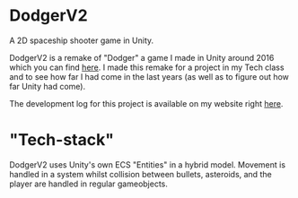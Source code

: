 # DodgerV2
A 2D spaceship shooter game in Unity.

DodgerV2 is a remake of "Dodger" a game I made in Unity around 2016 which you can find [here](https://github.com/thegrimsey/dodger). I made this remake for a project in my Tech class and to see how far I had come in the last years (as well as to figure out how far Unity had come).

The development log for this project is available on my website right [here](https://thegrimsey.net/games/DodgerV2.html).

# "Tech-stack"
DodgerV2 uses Unity's own ECS "Entities" in a hybrid model. Movement is handled in a system whilst collision between bullets, asteroids, and the player are handled in regular gameobjects.
